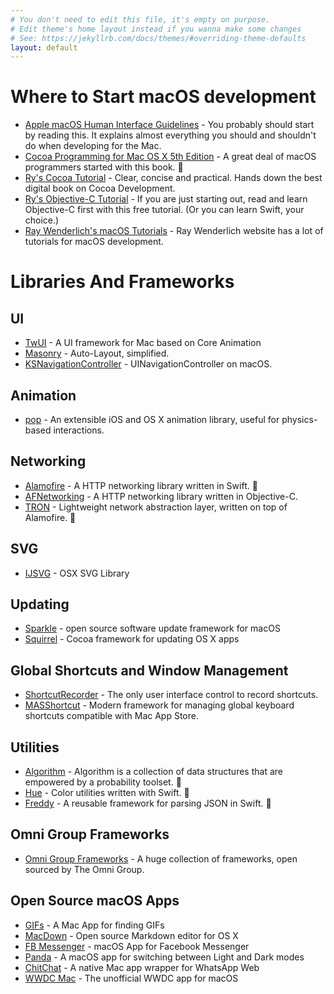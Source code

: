 ```yaml
---
# You don't need to edit this file, it's empty on purpose.
# Edit theme's home layout instead if you wanna make some changes
# See: https://jekyllrb.com/docs/themes/#overriding-theme-defaults
layout: default
---
```


# Where to Start macOS development
* [Apple macOS Human Interface Guidelines](https://developer.apple.com/go/?id=osx-hig) - You probably should start by reading this. It explains almost everything you should and shouldn't do when developing for the Mac.
* [Cocoa Programming for Mac OS X 5th Edition](https://www.amazon.com/Cocoa-Programming-OS-Ranch-Guides/dp/0134076958/) - A great deal of macOS programmers started with this book. :large_orange_diamond:
* [Ry's Cocoa Tutorial](http://rypress.com/tutorials/cocoa/index) - Clear, concise and practical. Hands down the best digital book on Cocoa Development.
* [Ry's Objective-C Tutorial](http://rypress.com/tutorials/objective-c/index) - If you are just starting out, read and learn Objective-C first with this free tutorial. (Or you can learn Swift, your choice.)
* [Ray Wenderlich's macOS Tutorials](https://www.raywenderlich.com/category/macos) - Ray Wenderlich website has a lot of tutorials for macOS development.

# Libraries And Frameworks
## UI
* [TwUI](https://github.com/twitter/twui) - A UI framework for Mac based on Core Animation
* [Masonry](https://github.com/SnapKit/Masonry) - Auto-Layout, simplified.
* [KSNavigationController](https://github.com/coffellas-cto/KSNavigationController) - UINavigationController on macOS.

## Animation
* [pop](https://github.com/facebook/pop) - An extensible iOS and OS X animation library, useful for physics-based interactions.

## Networking
* [Alamofire](https://github.com/Alamofire/Alamofire) - A HTTP networking library written in Swift. :large_orange_diamond:
* [AFNetworking](https://github.com/AFNetworking/AFNetworking) - A HTTP networking library written in Objective-C.
* [TRON](https://github.com/MLSDev/TRON) - Lightweight network abstraction layer, written on top of Alamofire. :large_orange_diamond:

## SVG
* [IJSVG](https://github.com/curthard89/IJSVG) - OSX SVG Library

## Updating
* [Sparkle](https://sparkle-project.org) - open source software update framework for macOS
* [Squirrel](https://github.com/Squirrel/Squirrel.Mac) - Cocoa framework for updating OS X apps

## Global Shortcuts and Window Management
* [ShortcutRecorder](https://github.com/Kentzo/ShortcutRecorder) - The only user interface control to record shortcuts.
* [MASShortcut](https://github.com/shpakovski/MASShortcut) - Modern framework for managing global keyboard shortcuts compatible with Mac App Store.

## Utilities
* [Algorithm](https://github.com/CosmicMind/Algorithm) - Algorithm is a collection of data structures that are empowered by a probability toolset. :large_orange_diamond:
* [Hue](https://github.com/hyperoslo/Hue) - Color utilities written with Swift. :large_orange_diamond:
* [Freddy](https://github.com/bignerdranch/Freddy) - A reusable framework for parsing JSON in Swift. :large_orange_diamond:

## Omni Group Frameworks
* [Omni Group Frameworks](https://github.com/omnigroup/OmniGroup) - A huge collection of frameworks, open sourced by The Omni Group.

## Open Source macOS Apps
* [GIFs](https://github.com/orta/GIFs) - A Mac App for finding GIFs
* [MacDown](http://macdown.uranusjr.com/) - Open source Markdown editor for OS X
* [FB Messenger](https://github.com/rsms/fb-mac-messenger) - macOS App for Facebook Messenger
* [Panda](https://github.com/pablosproject/Panda-Mac-app) - A macOS app for switching between Light and Dark modes
* [ChitChat](https://github.com/stonesam92/ChitChat) - A native Mac app wrapper for WhatsApp Web
* [WWDC Mac](https://github.com/insidegui/WWDC) - The unofficial WWDC app for macOS
